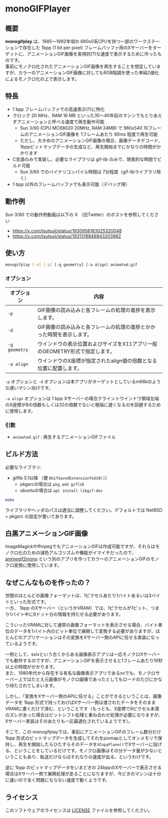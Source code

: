 # monoGIFPlayer

## 概要

**monogifplay** は、1985〜1992年頃の 680x0系CPUを持つ一部のワークステーションで存在した 1bpp (1 bit per pixel) フレームバッファ用のXサーバーをターゲットに、アニメーションGIF画像を実用的(?)な速度で表示するために作ったものです。  
事前にモノクロ化されたアニメーションGIF画像を再生することを想定していますが、カラーのアニメーションGIF画像に対してもRGB階調を使った単純2値化によるモノクロ化の上で表示します。

## 特長

- 1 bpp フレームバッファでの高速表示(?)に特化
- クロック 20 MHz、RAM 16 MB といった35〜40年前のマシンでもとりあえずアニメーションと呼べる速度で再生動作可能
  - Sun 3/60 (CPU MC68020 20MHz, RAM 24MB) で 960x540 10フレームのアニメーションGIF画像を 1フレームあたり 60ms 程度で再生可能
  - ただし、大きめのアニメーションGIF画像の場合、画像データデコード、 1bppビットマップデータの生成など、再生開始までにかなりの時間がかかります
- C言語のみで実装し、必要なライブラリは gif-lib のみで、現実的な時間でビルド可能
  - Sun 3/60 でのバイナリコンパイル時間は 7分程度（gif-libライブラリ除く）
- 1 bpp 以外のフレームバッファでも表示可能（デバッグ用）

## 動作例

Sun 3/60 での動作例動画は以下の X （旧Twitter）のポストを参照してください
- https://x.com/tsutsuii/status/1930958183025320048
- https://x.com/tsutsuii/status/1931318846843203982

## 使い方

```sh
monogifplay [-d] [-p] [-g geometry] [-a align] animated.gif
```

### オプション

| オプション    | 内容 |
|---------------|------|
| `-p`	        | GIF画像の読み込みと各フレームの処理の進捗を表示します。 |
| `-d`          | GIF画像の読み込みと各フレームの処理の進捗とかかった時間を表示します。 |
| `-g geometry` | ウインドウの表示位置およびサイズをX11アプリ一般のGEOMETRY形式で指定します。 |
| `-a align`    | ウインドウのX座標が指定されたalign値の倍数となる位置に配置します。 |

`-p` オプションと `-d` オプションは本アプリがターゲットとしているm68kのような遅いマシン向けです。

`-a align` オプションは 1 bpp Xサーバーの場合クライントウインドウ領域左端のX座標が8の倍数もしくは32の倍数でないと極端に遅くなるのを回避するために使用します。

### 引数

- `animated.gif`  : 再生するアニメーションGIFファイル

## ビルド方法

必要なライブラリ:

- giflib 5.1以降 （要 `DGifSavedExtensionToGCB()`）
  - pkgsrcの場合は `pkg_add giflib`
  - ubuntuの場合は `apt install libgif-dev`

```sh
make
```
ライブラリやヘッダのパスは適当に調整してください。デフォルトでは NetBSD + pkgsrc の設定が書いてあります。

## 白黒アニメーションGIF画像

ImageMagickやffmpegでもアニメーションGIFは作成可能ですが、それらはモノクロ化のための減色アルゴリズムや機能がイマイチだったので、 [animegif2mono](https://github.com/tsutsui/animegif2mono) という別のアプリを作ってカラーのアニメーションGIFのモノクロ変換に使用しています。

## なぜこんなものを作ったの？

世間のほとんどの画像フォーマットは、1ピクセルあたり1バイトあるいは3バイトといった形式です。  
一方、 1bpp のXサーバー（というかVRAM）では、1ピクセルが1ビット、つまり1バイト中に8ドット分の情報を持たせる必要があります。

こういったVRAMに対して通常の画像フォーマットを表示させる場合、バイト単位のデータを1バイト内のビット単位で展開して変換する必要がありますが、ほとんどのアプリケーションはその変換をXサーバー側のAPIに任せる実装になっているようです。

一例として、sxivという古くからある画像表示アプリは一応モノクロXサーバーでも動作するのですが、アニメーションGIFを表示させると1フレームあたり10秒以上の時間がかかります。  
また、1980年代から存在する有名な画像表示アプリであるxvでも、モノクロサーバー上ではたとえ元画像がモノクロ画像であったとしてもロードのたびにかなり待たされてしまいます。

しかし、「変換をXサーバー側のAPIに任せる」ことができるということは、画像データを 1bpp 形式で持っておけばXサーバー側は渡されたデータをそのままVRAMに書くだけで済む、ということです（もっとも、X座標で8ピクセル未満のズレがあった場合はビットシフト処理と重ね合わせ処理が必要になりますが、Xサーバー実装はそのあたりも一応最適化されているようです）。

そこで、この monogifplayでは、事前にアニメーションGIFのフレーム数分だけ 1bpp 形式のビットマップデータを生成してそれをpixmapとしてオンメモリで保持し、再生を開始したらひたすらそのデータを`XCopyPlane()`でXサーバーに投げる、ということをしているだけです。モノクロ画像はその分データ量が少ないということもあり、転送だけならばそれなりの速度が出る、というわけです。

逆に 1bpp のビットマップデータをいまどきの 24bppのXサーバーで表示させる場合はXサーバー側で展開処理が走ることになりますが、今どきのマシンは十分に速いので全く問題にならない速度で動くようです。

## ライセンス

このソフトウェアのライセンスは [LICENSE](LICENSE) ファイルを参照してください。
